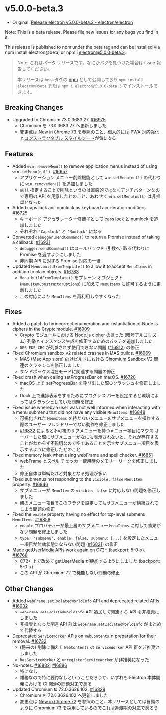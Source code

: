 # v5.0.0-beta.3

* Original: [Release electron v5.0.0-beta.3 - electron/electron](https://github.com/electron/electron/releases/tag/v5.0.0-beta.3)

Note: This is a beta release. Please file new issues for any bugs you find in it.

This release is published to npm under the beta tag and can be installed via npm install electron@beta, or npm i electron@5.0.0-beta.3.

> Note: これはベータ リリースです。なにかバグを見つけた場合は issue 報告してください。
>
> 本リリースは `beta` タグの [npm](https://www.npmjs.com/package/electron) として公開しており `npm install electron@beta` または `npm i electron@5.0.0-beta.3` でインストールできます。

## Breaking Changes

* Upgraded to Chromium 73.0.3683.27. [#16975](https://github.com/electron/electron/pull/16975)
  * Chromium を 73.0.3683.27 へ更新しました
  * 変更点は [New in Chrome 73](https://developers.google.com/web/updates/2019/03/nic73) を参照のこと、個人的には PWA 対応強化と[コンストラクタブル スタイルシート](https://developers-jp.googleblog.com/2019/03/chrome-73-passive-mouse.html)が気になる

## Features

* Added `win.removeMenu()` to remove application menus instead of using `win.setMenu(null)`. [#16657](https://github.com/electron/electron/pull/16657)
  * アプリケーション メニュー削除機能として `win.setMenu(null)` の代わりに `win.removeMenu()` を追加しました
  * `null` 指定することで削除というのは直感的ではなくアンチパターンなので専用の API を用意したとのこと、あわせて `win.setMenu(null)` は非推奨となった
* Added caps lock and numlock as keyboard accelerator modifiers. [#16725](https://github.com/electron/electron/pull/16725)
  * キーボード アクセラレーター修飾子として caps lock と numlock を追加しました
  * それぞれ `'Capslock'` と `'Numlock'` になる
* Converted `debugger.sendCommand()` to return a Promise instead of taking a callback. [#16931](https://github.com/electron/electron/pull/16931)
  * `debugger.sendCommand()` はコールバックを (引数へ) 取る代わりに Promise を返すようにしました
  * 非同期 API に対する Promise 対応の一環
* Updated `Menu.buildFromTemplate()` to allow it to accept `MenuItems` in addition to plain objects. [#16783](https://github.com/electron/electron/pull/16783)
  * `Menu.buildFromTemplate()` をプレーン オブジェクト (`MenuItemConstructorOptions`) に加えて `MenuItems` も許可するように更新しました
  * この対応により `MenuItems` を再利用しやすくなった

## Fixes

* Added a patch to fix incorrect enumeration and instantiation of Node.js ciphers in the Crypto module. [#16909](https://github.com/electron/electron/pull/16909)
  * Crypto モジュールにおける Node.js cipher の誤った (暗号アルゴリズム) 列挙とインスタンス生成を修正するためのパッチを追加しました
  * `DES-EDE-CBC` が列挙されず使用できない問題 ([#16812](https://github.com/electron/electron/issues/16812)) の修正
* Fixed Chromium sandbox v2 related crashes in MAS builds. [#16969](https://github.com/electron/electron/pull/16969)
  * MAS (Mac App store) 向けビルドにおける Chromium Sandbox V2 関連のクラッシュを修正しました
  * サンドボックス混在モードに関連する問題の修正
* Fixed crash when calling setProgressBar on macOS. [#16728](https://github.com/electron/electron/pull/16728)
  * macOS 上で setProgressBar を呼び出した際のクラッシュを修正しました
  * Dock 上で進捗表示をするためにプログレス バーを設定すると環境によってはクラッシュしていた問題を修正
* Fixed issue whereby a user was not well informed when interacting with a menu submenu that did not have any visible `MenuItems`. [#16848](https://github.com/electron/electron/pull/16848)
  * 可視化された `MenuItems` を持たないメニューのサブメニューを操作する際のユーザー フレンドリーでない動作を修正しました
  * [#16832](https://github.com/electron/electron/pull/16832) によると不可視のサブメニューを持つメニュー項目にマウス オーバーした際にサブメニューがなにも表示されないと、それが存在することがわからず不親切なので空であることを示すサブメニュー項目を表示するように修正したとのこと
* Fixed memory leak when using webFrame and spell checker. [#16851](https://github.com/electron/electron/pull/16851)
  * webFrame とスペル チェッカー使用時のメモリー リークを修正しました
  * 修正自体は単純だけど対象となる処理が多い
* Fixed submenus not responding to the `visible: false` `MenuItem` property. [#16846](https://github.com/electron/electron/pull/16846)
  * サブメニューが `MenuItem` の `visible: false` に対応しない問題を修正しました
  * 親のメニュー項目でこのフラグを設定してもサブメニューが構築されてしまう問題の修正
* Fixed the `enable` property having no effect for top-level submenu `MenuItems`. [#16858](https://github.com/electron/electron/pull/16858)
  * `enable` プロパティーが最上層のサブメニュー `MenuItems` に対して効果がない問題を修正しました
  * `type: 'submenu', enable: false, submenu: [...]` を設定したメニュー項目が無効状態にならない問題 ([#16821](https://github.com/electron/electron/issues/16821)) の修正
* Made getUserMedia APIs work again on C72+ (backport: 5-0-x). [#16768](https://github.com/electron/electron/pull/16768)
  * C72+ 上で改めて getUserMedia が機能するようにしました (backport: 5-0-x)
  * この API が Chromium 72 で機能しない問題の修正

## Other Changes

* Added `webFrame.setIsolatedWorldInfo` API and deprecated related APIs. [#16932](https://github.com/electron/electron/pull/16932)
  * `webFrame.setIsolatedWorldInfo` API 追加して関連する API を非推奨にしました
  * 非推奨となった関連 API 群は `webFrame.setIsolatedWorldInfo` がまとめて代替する
* Deprecated `ServiceWorker` APIs on `WebContents` in preparation for their removal. [#16732](https://github.com/electron/electron/pull/16732)
  * (将来の) 削除に備えて `WebContents` の `ServiceWorker` API 群を非推奨としました
  * `hasServiceWorker` と `unregisterServiceWorker` が非推奨になった
* No-notes. [#16882](https://github.com/electron/electron/pull/16882), [#16886](https://github.com/electron/electron/pull/16886)
  * 特になし
  * 雑務なので特に要約なしということだろうか、いずれも Electron 本体開発における CI 関連の問題対策である
* Updated Chromium to 72.0.3626.102. [#16829](https://github.com/electron/electron/pull/16829)
  * Chromium を 72.0.3626.102 へ更新しました
  * 変更点は [New in Chrome 72](https://developers.google.com/web/updates/2019/01/nic72) を参照のこと、本リリースとしては冒頭のように Chromium 73 を採用しているのでこれは過渡期の対応であろう
